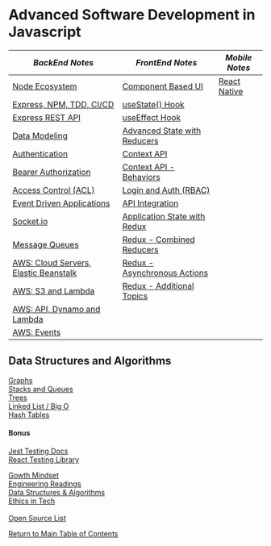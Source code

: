 # Advanced Software Development in Javascript
  
  *BackEnd Notes*  |  *FrontEnd Notes*  |  *Mobile Notes*  
------------ | ------------- | ------------- 
[Node Ecosystem](https://github.com/TraceDugar/reading-notes/blob/main/401/Notes/Class1.md) | [Component Based UI](https://github.com/TraceDugar/reading-notes/blob/main/401/Notes/class26.md) | [React Native](https://github.com/TraceDugar/reading-notes/blob/main/401/Notes/class41.md)
[Express, NPM, TDD, CI/CD](https://github.com/TraceDugar/reading-notes/blob/main/401/Notes/Class2.md) | [useState() Hook](https://github.com/TraceDugar/reading-notes/blob/main/401/Notes/class27.md) 
[Express REST API](https://github.com/TraceDugar/reading-notes/blob/main/401/Notes/class3.md) | [useEffect Hook](https://github.com/TraceDugar/reading-notes/blob/main/401/Notes/class28.md)
[Data Modeling](https://github.com/TraceDugar/reading-notes/blob/main/401/Notes/class4.md) | [Advanced State with Reducers](https://github.com/TraceDugar/reading-notes/blob/main/401/Notes/class29.md)
[Authentication](https://github.com/TraceDugar/reading-notes/blob/main/401/Notes/class6.md) | [Context API](https://github.com/TraceDugar/reading-notes/blob/main/401/Notes/class31.md)
[Bearer Authorization](https://github.com/TraceDugar/reading-notes/blob/main/401/Notes/class07.md) | [Context API - Behaviors](https://github.com/TraceDugar/reading-notes/blob/main/401/Notes/class32.md)
[Access Control (ACL)](https://github.com/TraceDugar/reading-notes/blob/main/401/Notes/class08.md) | [ Login and Auth (RBAC)](https://github.com/TraceDugar/reading-notes/blob/main/401/Notes/class33.md)
[Event Driven Applications](https://github.com/TraceDugar/reading-notes/blob/main/401/Notes/class11.md) | [API Integration](https://github.com/TraceDugar/reading-notes/blob/main/401/Notes/class34.md)
[Socket.io](https://github.com/TraceDugar/reading-notes/blob/main/401/Notes/class12.md) | [Application State with Redux](https://github.com/TraceDugar/reading-notes/blob/main/401/Notes/class36.md)
[Message Queues](https://github.com/TraceDugar/reading-notes/blob/main/401/Notes/class13.md) | [Redux - Combined Reducers](https://github.com/TraceDugar/reading-notes/blob/main/401/Notes/class37.md)
[AWS: Cloud Servers, Elastic Beanstalk](https://github.com/TraceDugar/reading-notes/blob/main/401/Notes/class16.md) | [Redux - Asynchronous Actions](https://github.com/TraceDugar/reading-notes/blob/main/401/Notes/class38.md) 
[AWS: S3 and Lambda](https://github.com/TraceDugar/reading-notes/blob/main/401/Notes/class17.md) | [Redux - Additional Topics](https://github.com/TraceDugar/reading-notes/blob/main/401/Notes/class39.md)
[AWS: API, Dynamo and Lambda](https://github.com/TraceDugar/reading-notes/blob/main/401/Notes/class18.md) | []()
[AWS: Events](https://github.com/TraceDugar/reading-notes/blob/main/401/Notes/class19.md) | []()

## Data Structures and Algorithms

[Graphs](https://codefellows.github.io/common_curriculum/data_structures_and_algorithms/Code_401/class-35/resources/graphs.html)<br>
[Stacks and Queues](https://codefellows.github.io/common_curriculum/data_structures_and_algorithms/Code_401/class-10/resources/stacks_and_queues.html)<br>
[Trees](https://codefellows.github.io/common_curriculum/data_structures_and_algorithms/Code_401/class-15/resources/Trees.html)<br>
[Linked List / Big O](https://github.com/TraceDugar/reading-notes/blob/main/401/Notes/Linked-List.md)<br>
[Hash Tables](https://github.com/TraceDugar/reading-notes/blob/main/401/Notes/hashtables.md)<br>

#### Bonus

[Jest Testing Docs](https://jestjs.io/)<br>
[React Testing Library](https://testing-library.com/docs/react-testing-library/intro)<br>

[Gowth Mindset](https://github.com/TraceDugar/reading-notes/blob/main/401/Notes/Growth_Mindset.md) <br>
[Engineering Readings](https://github.com/TraceDugar/reading-notes/blob/main/401/Notes/Engineeringreadings.md) <br>
[Data Structures & Algorithms](https://github.com/TraceDugar/reading-notes/blob/main/401/Notes/DataStructures_Algorithms.md) <br>
[Ethics in Tech](https://github.com/TraceDugar/reading-notes/blob/main/401/Notes/class42.md) <br>
<br>
[Open Source List](https://github.com/TraceDugar/reading-notes/blob/main/401/Notes/OpenSource.md)<br>

[Return to Main Table of Contents](https://github.com/TraceDugar/reading-notes)
